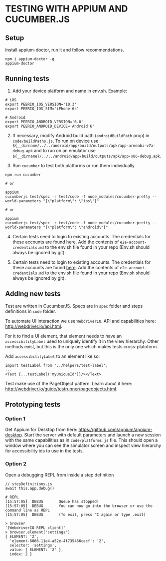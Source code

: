 # TESTING WITH APPIUM AND CUCUMBER.JS

## Setup

Install appium-doctor, run it and follow recommendations.
```
npm i appium-doctor -g
appium-doctor
```

## Running tests

1. Add your device platform and name in env.sh. 
Example:
```
# iOS
export PEERIO_IOS_VERSION='10.3'
export PEERIO_IOS_SIM='iPhone 6s'

# Android
export PEERIO_ANDROID_VERSION='6.0'
export PEERIO_ANDROID_DEVICE='Android 6'
```

2. If necessary, modify Android build path (```androidBuildPath``` prop) in ```code/buildPaths.js```. To run on device use ````${__dirname/../../android/app/build/outputs/apk/app-armeabi-v7a-debug.apk```` and to run on an emulator use ````${__dirname}/../../android/app/build/outputs/apk/app-x86-debug.apk````.

3. Run ```cucumber``` to test both platforms or run them individually
```
npm run cucumber

# or

appium
cucumberjs test/spec -r test/code -f node_modules/cucumber-pretty --world-parameters "{\"platform\": \"ios\"}"

# or

appium
cucumberjs test/spec -r test/code -f node_modules/cucumber-pretty --world-parameters "{\"platform\": \"android\"}"

```
4. Certain tests need to login to existing accounts. The credentials for these accounts are found [here](https://github.com/PeerioTechnologies/internal-documentation/blob/master/frontend/e2e-account-credentials.md). Add the contents of `e2e-account-credentials.md` to the env.sh file found in your repo (Env.sh should always be ignored by git).

4. Certain tests need to login to existing accounts. The credentials for these accounts are found [here](https://github.com/PeerioTechnologies/internal-documentation/blob/master/frontend/e2e-account-credentials.md). Add the contents of `e2e-account-credentials.md` to the env.sh file found in your repo (Env.sh should always be ignored by git).

## Adding new tests

Test are written in CucumberJS. Specs are in ```spec``` folder and steps definitions in ```code``` folder.

To automate UI interaction we use ```WebdriverIO```. API and capabilities here: http://webdriver.io/api.html. 

For it to find a UI element, that element needs to have an ```accessibilityLabel``` used to uniquely identify it in the view hierarchy. Other methods exist, but this is the only one which makes tests cross-platoform.

Add ```accessibilityLabel``` to an element like so:
```
import testLabel from '../helpers/test-label';
...
<Text {...testLabel('myUniqueId')}/></Text>
```

Test make use of the PageObject pattern. Learn about it here: http://webdriver.io/guide/testrunner/pageobjects.html.

## Prototyping tests

### Option 1

Get Appium for Desktop from here: https://github.com/appium/appium-desktop. Start the server with default parameters and launch a new session with the same capabilities as in ```code/platforms.js``` file. This should open a window where you can see the simulator screen and inspect view hierarchy for accessibility ids to use in the tests.

### Option 2
Open a debugging REPL from inside a step definition
```
// stepDefinitions.js
await this.app.debug()
```
```
# REPL
[15:57:05]  DEBUG       Queue has stopped!
[15:57:05]  DEBUG       You can now go into the browser or use the command line as REPL
[15:57:05]  DEBUG       (To exit, press ^C again or type .exit)

> browser
'[WebdriverIO REPL client]'
> browser.element('settings')
{ ELEMENT: '2',
  'element-6066-11e4-a52e-4f735466cecf': '2',
  selector: 'settings',
  value: { ELEMENT: '2' },
  index: 2 }
```